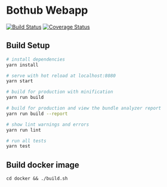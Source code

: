 # Bothub Webapp

[![Build Status](https://travis-ci.org/Ilhasoft/bothub-webapp.svg?branch=master)](https://travis-ci.org/Ilhasoft/bothub-webapp) [![Coverage Status](https://coveralls.io/repos/github/push-flow/bothub-webapp/badge.svg?branch=master)](https://coveralls.io/github/push-flow/bothub-webapp?branch=master)

## Build Setup

``` bash
# install dependencies
yarn install

# serve with hot reload at localhost:8080
yarn start

# build for production with minification
yarn run build

# build for production and view the bundle analyzer report
yarn run build --report

# show lint warnings and errors
yarn run lint

# run all tests
yarn test
```

## Build docker image

```
cd docker && ./build.sh
```